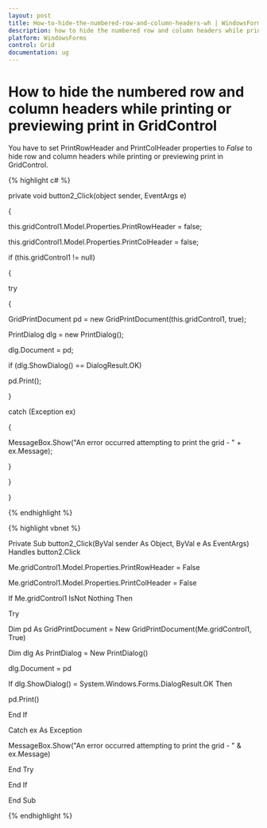 ```yaml
---
layout: post
title: How-to-hide-the-numbered-row-and-column-headers-wh | WindowsForms | Syncfusion
description: how to hide the numbered row and column headers while printing or previewing print in gridcontrol
platform: WindowsForms
control: Grid
documentation: ug
---
```


# How to hide the numbered row and column headers while printing or previewing print in GridControl

You have to set PrintRowHeader and PrintColHeader properties to _False_ to hide row and column headers while printing or previewing print in GridControl.

{% highlight c# %}



private void button2_Click(object sender, EventArgs e)

{

this.gridControl1.Model.Properties.PrintRowHeader = false;

this.gridControl1.Model.Properties.PrintColHeader = false;

if (this.gridControl1 != null)

{

try

{

GridPrintDocument pd = new GridPrintDocument(this.gridControl1, true);

PrintDialog dlg = new PrintDialog();

dlg.Document = pd;

if (dlg.ShowDialog() == DialogResult.OK)

pd.Print();

}

catch (Exception ex)

{

MessageBox.Show("An error occurred attempting to print the grid - " + ex.Message);

}

}

}

{% endhighlight  %}

{% highlight vbnet %}



Private Sub button2_Click(ByVal sender As Object, ByVal e As EventArgs) Handles button2.Click

Me.gridControl1.Model.Properties.PrintRowHeader = False

Me.gridControl1.Model.Properties.PrintColHeader = False

If Me.gridControl1 IsNot Nothing Then

Try

Dim pd As GridPrintDocument = New GridPrintDocument(Me.gridControl1, True)

Dim dlg As PrintDialog = New PrintDialog()

dlg.Document = pd

If dlg.ShowDialog() = System.Windows.Forms.DialogResult.OK Then

pd.Print()

End If

Catch ex As Exception

MessageBox.Show("An error occurred attempting to print the grid - " & ex.Message)

End Try

End If

End Sub


{% endhighlight  %}
